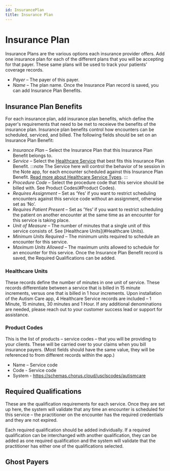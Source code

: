 ```yaml
---
id: InsurancePlan
title: Insurance Plan
---
```

# Insurance Plan
Insurance Plans are the various options each insurance provider offers. Add one insurance plan for each of the different plans that you will be accepting for that payer. These same plans will be used to track your patients’ coverage records.
- *Payer* – The payer of this payer.
- *Name* – The plan name.
Once the Insurance Plan record is saved, you can add Insurance Plan Benefits.

## Insurance Plan Benefits
For each insurance plan, add insurance plan benefits, which define the payer's requirements that need to be met to receieve the benefits of the insurance plan. Insurance plan benefits control how encounters can be scheduled, serviced, and billed. 
The following fields should be set on an Insurance Plan Benefit:
- *Insurance Plan* – Select the Insurance Plan that this Insurance Plan Benefit belongs to.
- *Service* – Select the [Healthcare Service](HealthcareService.md) that best fits this Insurance Plan Benefit. 
:::note
The Service here will control the behavior of te session in the Note app, for each encounter scheduled against this Insurance Plan Benefit. [Read more about Healthcare Service Types](HealthcareService.md).
:::
- *Procedure Code* – Select the procedure code that this service should be billed with. See Product Codes(#Product Codes).
- *Requires Assignment* – Set as ‘Yes’ if you want to restrict scheduling encounters against this service code without an assignment, otherwise set as ‘No’.
- *Requires Patient Present* – Set as ‘Yes’ if you want to restrict scheduling the patient on another encounter at the same time as an encounter for this service is taking place.
- *Unit of Measure* – The number of minutes that a single unit of this service consists of. See [Healthcare Units](#Healthcare Units).
- *Minimum Units Required* – The minimum units required to schedule an encounter for this service.
- *Maximum Units Allowed* – The maximum units allowed to schedule for an encounter for this service.
Once the Insurance Plan Benefit record is saved, the Required Qualifications can be added.

### Healthcare Units
These records define the number of minutes in one unit of service. These records differentiate between a service that is billed in 15 minute increments, versus one that is billed in 1 hour increments.
Upon installation of the Autism Care app, 4 Healthcare Service records are included – 1 Minute, 15 minutes, 30 minutes and 1 Hour. 
If any additional denominations are needed, please reach out to your customer success lead or support for assistance. 

### Product Codes
This is the list of products – service codes – that you will be providing to your clients. These will be carried over to your claims when you bill insurance payers. (Most fields should have the same value, they will be referenced to from different records within the app.)
- Name – Service code
- Code - Service code
- System - https://schemas.chorus.cloud/usclscodes/autismcare

## Required Qualifications
These are the qualification requirements for each service. Once they are set up here, the system will validate that any time an encounter is scheduled for this service – the practitioner on the encounter has the required credentials and they are not expired. 

Each required qualification should be added individually. If a required qualification can be interchanged with another qualification, they can be added as one required qualification and the system will validate that the practitioner has either one of the qualifications selected. 

## Ghost Payers

